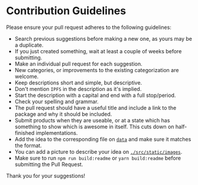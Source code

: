 # Contribution Guidelines

Please ensure your pull request adheres to the following guidelines:

- Search previous suggestions before making a new one, as yours may be a duplicate.
- If you just created something, wait at least a couple of weeks before submitting.
- Make an individual pull request for each suggestion.
- New categories, or improvements to the existing categorization are welcome.
- Keep descriptions short and simple, but descriptive.
- Don't mention `IPFS` in the description as it's implied.
- Start the description with a capital and end with a full stop/period.
- Check your spelling and grammar.
- The pull request should have a useful title and include a link to the package and why it should be included.
- Submit products when they are useable, or at a state which has something to show which is awesome in itself. This cuts down on half-finished implementations.
- Add the idea to the corresponding file on [`data`](./data) and make sure it matches the format.
- You can add a picture to describe your idea on [`./src/static/images`](./src/static/images).
- Make sure to run `npm run build:readme` or `yarn build:readme` before submitting the Pull Request.

Thank you for your suggestions!
